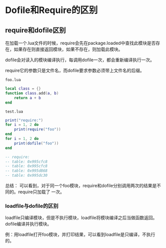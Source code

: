 # Dofile和Require的区别

## require和dofile区别

在加载一个.lua文件的时候，require会先在package.loaded中查找此模块是否存在，如果存在则直接返回模块，如果不存在，则加载此模块。

dofile会对读入的模块编译执行，每调用dofile一次，都会重新编译执行一次。

require它的参数只是文件名，而dofile要求参数必须带上文件名的后缀。

`foo.lua`

```lua
local class = {}
function class.add(a, b)
    return a + b
end
```

`test.lua`

```lua
print("require:")
for i = 1, 2 do
    print(require("foo"))
end
for i = 1, 2 do
    print(dofile("foo"))
end

-- require:
-- table: 0x995cfc8
-- table: 0x995cfc8
-- table: 0x995d868
-- table: 0x995dc30
```



总结： 可以看到，对于同一个foo模块，require和dofile分别调用两次的结果是不同的。require只加载了 一次。

### loadfile与dofile的区别

loadfile只编译模块，但是不执行模块，loadfile将模块编译之后当做函数返回。dofile编译并执行模块。

例：用loadfile打开foo模块，并打印结果，可以看到loadfile是只编译，不执行的。